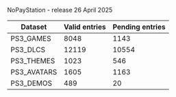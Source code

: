 NoPayStation - release 26 April 2025

|  Dataset  |Valid entries|Pending entries|
|-----------|-------------|---------------|
| PS3_GAMES |     8048    |      1143     |
|  PS3_DLCS |    12119    |     10554     |
| PS3_THEMES|     1023    |      546      |
|PS3_AVATARS|     1605    |      1163     |
| PS3_DEMOS |     489     |       20      |